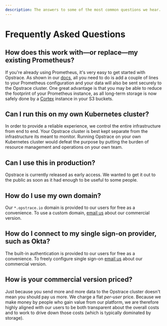 ```yaml
---
description: The answers to some of the most common questions we hear.
---
```


# Frequently Asked Questions

## How does this work with—or replace—my existing Prometheus?

If you're already using Prometheus, it's very easy to get started with Opstrace.
As shown in our [docs](../guides/user/sending-metrics-with-prometheus.md#remote_write-configuration-block-the-basics), all you need to do is add a couple of lines to your Prometheus configuration and your data will also be sent securely to the Opstrace cluster.
One great advantage is that you may be able to reduce the footprint of your Prometheus instance, as all long-term storage is now safely done by a [Cortex](https://github.com/cortexproject/cortex/) instance in your S3 buckets.

## Can I run this on my own Kubernetes cluster?

In order to provide a reliable experience, we control the entire infrastructure from end to end.
Your Opstrace cluster is best kept separate from the infrastructure its meant to monitor.
Running Opstrace on your own Kubernetes cluster would defeat the purpose by putting the burden of resource management and operations on your own team.

## Can I use this in production?

Opstrace is currently released as early access.
We wanted to get it out to the public as soon as it had enough to be useful to some people.

## How do I use my own domain?

Our `*.opstrace.io` domain is provided to our users for free as a convenience.
To use a custom domain, [email us](mailto:hello@opstrace.com) about our commercial version.

## How do I connect to my single sign-on provider, such as Okta?

The built-in authentication is provided to our users for free as a convenience.
To freely configure single sign-on [email us](mailto:hello@opstrace.com) about our commercial version.

## How is your commercial version priced?

Just because you send more and more data to the Opstrace cluster doesn't mean you should pay us more.
We charge a flat _per-user_ price.
Because we make money by people who gain value from our platform, we are therefore highly aligned with our users to be both transparent about the overall costs and to work to drive down those costs (which is typically dominated by storage).
